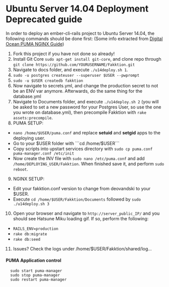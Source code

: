 # Ubuntu Server 14.04 Deployment **Deprecated guide**
In order to deploy an ember-cli-rails project to Ubuntu Server 14.04, the following commands should be done first: (Some info extracted from [Digital Ocean PUMA NGINX Guide](https://www.digitalocean.com/community/tutorials/how-to-deploy-a-rails-app-with-puma-and-nginx-on-ubuntu-14-04))

1. Fork this project if you have not done so already!
2. Install Git Core ```sudo apt-get install git-core```, and clone repo through ```git clone https://github.com/YOURUSERNAME/Fakktion.git```
3. Navigate to docs folder, and execute ```./u14deploy.sh 1```.
4. ```sudo -u postgres createuser --superuser $USER --pwprompt```
5. ```sudo -u $USER createdb fakktion```
6. Now navigate to secrets.yml, and change the production secret to not be an ENV var anymore. Afterwards, do the same thing for the database.yml
7. Navigate to Documents folder, and execute ```./u14deploy.sh 2``` (you will be asked to set a new password for your Postgres User, so use the one you wrote on database.yml), then precompile Fakktion with ```rake assets:precompile```.
8. PUMA SETUP: 
 - ```nano /home/$USER/puma.conf``` and replace **setuid** and **setgid** apps to the deploying user.
 - Go to your $USER folder with ```cd /home/$USER```
 - Copy scripts into upstart services directory with ```sudo cp puma.conf puma-manager.conf /etc/init```
 - Now create the INV file with ```sudo nano /etc/puma.conf``` and add ```/home/DEPLOYING_USER/Fakktion```. When finished save it, and perform ```sudo reboot```.
9. NGINX SETUP:
 - Edit your fakktion.conf version to change from deovandski to your $USER.
 - Execute ```cd /home/$USER/Fakktion/Documents``` followed by  ```sudo ./u14deploy.sh 3```
10. Open your browser and navigate to ```http://server_public_IP/``` and you should see Hatsune Miku loading gif. If so, perform the following:
 - ```RAILS_ENV=production```
 - ```rake db:migrate```
 - ```rake db:seed```
11. Issues? Check the logs under /home/$USER/Fakktion/shared/log...

#### PUMA Application control
```
  sudo start puma-manager
  sudo stop puma-manager
  sudo restart puma-manager
```
